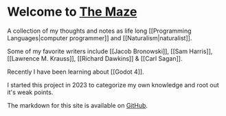 # Welcome to [The Maze](https://jwd.me)

A collection of my thoughts and notes as life long [[Programming Languages|computer programmer]] and [[Naturalism|naturalist]].

Some of my favorite writers include [[Jacob Bronowski]], [[Sam Harris]], [[Lawrence M. Krauss]], [[Richard Dawkins]] & [[Carl Sagan]].

Recently I  have been learning about [[Godot 4]].

I started this project in 2023 to categorize my own knowledge and root out it's weak points.

The markdown for this site is available on [GitHub](https://github.com/jwd83/obsidian-the-maze).


